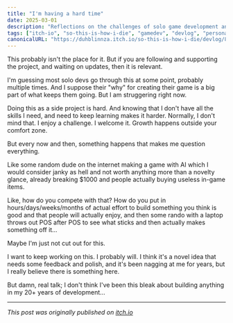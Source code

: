 ```yaml
---
title: "I'm having a hard time"
date: 2025-03-01
description: "Reflections on the challenges of solo game development and staying motivated"
tags: ["itch-io", "so-this-is-how-i-die", "gamedev", "devlog", "personal"]
canonicalURL: "https://duhblinnza.itch.io/so-this-is-how-i-die/devlog/895689/im-having-a-hard-time"
---
```


This probably isn't the place for it. But if you are following and supporting the project, and waiting on updates, then it is relevant.

I'm guessing most solo devs go through this at some point, probably multiple times. And I suppose their "why" for creating their game is a big part of what keeps them going. But I am struggering right now.

Doing this as a side project is hard. And knowing that I don't have all the skills I need, and need to keep learning makes it harder. Normally, I don't mind that. I enjoy a challenge. I welcome it. Growth happens outside your comfort zone.

But every now and then, something happens that makes me question everything.

Like some random dude on the internet making a game with AI which I would consider janky as hell and not worth anything more than a novelty glance, already breaking $1000 and people actually buying useless in-game items.

Like, how do you compete with that? How do you put in hours/days/weeks/months of actual effort to build something you think is good and that people will actually enjoy, and then some rando with a laptop throws out POS after POS to see what sticks and then actually makes something off it…

Maybe I'm just not cut out for this.

I want to keep working on this. I probably will. I think it's a novel idea that needs some feedback and polish, and it's been nagging at me for years, but I really believe there is something here.

But damn, real talk; I don't think I've been this bleak about building anything in my 20+ years of development…

---
*This post was originally published on [itch.io](https://duhblinnza.itch.io/so-this-is-how-i-die/devlog/895689/im-having-a-hard-time)*
